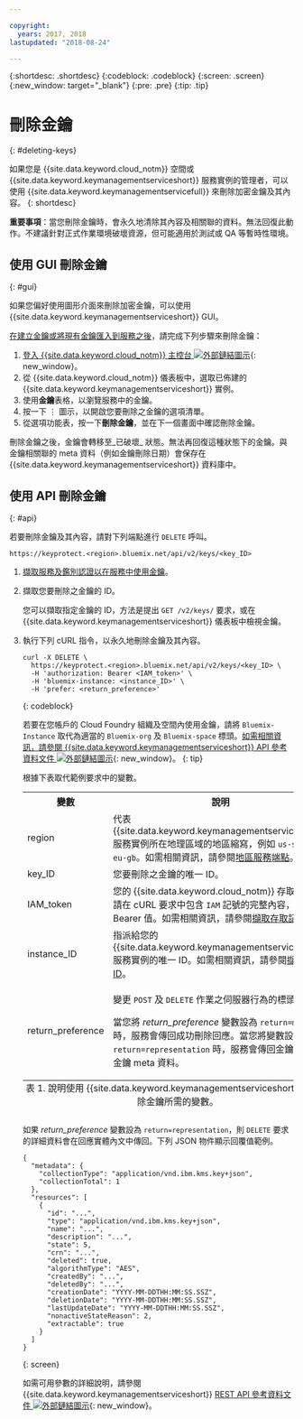 ```yaml
---

copyright:
  years: 2017, 2018
lastupdated: "2018-08-24"

---
```


{:shortdesc: .shortdesc}
{:codeblock: .codeblock}
{:screen: .screen}
{:new_window: target="_blank"}
{:pre: .pre}
{:tip: .tip}

# 刪除金鑰
{: #deleting-keys}

如果您是 {{site.data.keyword.cloud_notm}} 空間或 {{site.data.keyword.keymanagementserviceshort}} 服務實例的管理者，可以使用 {{site.data.keyword.keymanagementservicefull}} 來刪除加密金鑰及其內容。
{: shortdesc}

**重要事項**：當您刪除金鑰時，會永久地清除其內容及相關聯的資料。無法回復此動作。不建議針對正式作業環境破壞資源，但可能適用於測試或 QA 等暫時性環境。

## 使用 GUI 刪除金鑰
{: #gui}

如果您偏好使用圖形介面來刪除加密金鑰，可以使用 {{site.data.keyword.keymanagementserviceshort}} GUI。

[在建立金鑰或將現有金鑰匯入到服務之後](/docs/services/key-protect/create-root-keys.html)，請完成下列步驟來刪除金鑰：

1. [登入 {{site.data.keyword.cloud_notm}} 主控台 ![外部鏈結圖示](../../icons/launch-glyph.svg "外部鏈結圖示")](https://console.bluemix.net/){: new_window}。
2. 從 {{site.data.keyword.cloud_notm}} 儀表板中，選取已佈建的 {{site.data.keyword.keymanagementserviceshort}} 實例。
3. 使用**金鑰**表格，以瀏覽服務中的金鑰。
4. 按一下 ⋮ 圖示，以開啟您要刪除之金鑰的選項清單。
5. 從選項功能表，按一下**刪除金鑰**，並在下一個畫面中確認刪除金鑰。

刪除金鑰之後，金鑰會轉移至_已破壞_ 狀態。無法再回復這種狀態下的金鑰。與金鑰相關聯的 meta 資料（例如金鑰刪除日期）會保存在 {{site.data.keyword.keymanagementserviceshort}} 資料庫中。

## 使用 API 刪除金鑰
{: #api}

若要刪除金鑰及其內容，請對下列端點進行 `DELETE` 呼叫。

```
https://keyprotect.<region>.bluemix.net/api/v2/keys/<key_ID>
```

1. [擷取服務及鑑別認證以在服務中使用金鑰](/docs/services/key-protect/access-api.html)。

2. 擷取您要刪除之金鑰的 ID。

    您可以擷取指定金鑰的 ID，方法是提出 `GET /v2/keys/` 要求，或在 {{site.data.keyword.keymanagementserviceshort}} 儀表板中檢視金鑰。

3. 執行下列 cURL 指令，以永久地刪除金鑰及其內容。

    ```cURL
    curl -X DELETE \
      https://keyprotect.<region>.bluemix.net/api/v2/keys/<key_ID> \
      -H 'authorization: Bearer <IAM_token>' \
      -H 'bluemix-instance: <instance_ID>' \
      -H 'prefer: <return_preference>'
    ```
    {: codeblock}
  
    若要在您帳戶的 Cloud Foundry 組織及空間內使用金鑰，請將 `Bluemix-Instance` 取代為適當的 `Bluemix-org` 及 `Bluemix-space` 標頭。[如需相關資訊，請參閱 {{site.data.keyword.keymanagementserviceshort}} API 參考資料文件 ![外部鏈結圖示](../../icons/launch-glyph.svg "外部鏈結圖示")](https://console.bluemix.net/apidocs/kms){: new_window}。
    {: tip}

    根據下表取代範例要求中的變數。
    <table>
      <tr>
        <th>變數</th>
        <th>說明</th>
      </tr>
      <tr>
        <td><varname>region</varname></td>
        <td>代表 {{site.data.keyword.keymanagementserviceshort}} 服務實例所在地理區域的地區縮寫，例如 <code>us-south</code> 或 <code>eu-gb</code>。如需相關資訊，請參閱<a href="/docs/services/key-protect/regions.html#endpoints">地區服務端點</a>。</td>
      </tr>
      <tr>
        <td><varname>key_ID</varname></td>
        <td>您要刪除之金鑰的唯一 ID。</td>
      </tr>
      <tr>
        <td><varname>IAM_token</varname></td>
        <td>您的 {{site.data.keyword.cloud_notm}} 存取記號。請在 cURL 要求中包含 <code>IAM</code> 記號的完整內容，包括 Bearer 值。如需相關資訊，請參閱<a href="/docs/services/key-protect/access-api.html#retrieve-token">擷取存取記號</a>。</td>
      </tr>
      <tr>
        <td><varname>instance_ID</varname></td>
        <td>指派給您的 {{site.data.keyword.keymanagementserviceshort}} 服務實例的唯一 ID。如需相關資訊，請參閱<a href="/docs/services/key-protect/access-api.html#retrieve-instance-ID">擷取實例 ID</a>。</td>
      </tr>
      <tr>
        <td><varname>return_preference</varname></td>
        <td><p>變更 <code>POST</code> 及 <code>DELETE</code> 作業之伺服器行為的標頭。</p><p>當您將 <em>return_preference</em> 變數設為 <code>return=minimal</code> 時，服務會傳回成功刪除回應。當您將變數設為 <code>return=representation</code> 時，服務會傳回金鑰資料及金鑰 meta 資料。</p></td>
      </tr>
      <caption style="caption-side:bottom;">表 1. 說明使用 {{site.data.keyword.keymanagementserviceshort}} API 刪除金鑰所需的變數。</caption>
    </table>

    如果 _return_preference_ 變數設為 `return=representation`，則 `DELETE` 要求的詳細資料會在回應實體內文中傳回。下列 JSON 物件顯示回覆值範例。
    ```
    {
      "metadata": {
        "collectionType": "application/vnd.ibm.kms.key+json",
        "collectionTotal": 1
      },
      "resources": [
        {
          "id": "...",
          "type": "application/vnd.ibm.kms.key+json",
          "name": "...",
          "description": "...",
          "state": 5,
          "crn": "...",
          "deleted": true,
          "algorithmType": "AES",
          "createdBy": "...",
          "deletedBy": "...",
          "creationDate": "YYYY-MM-DDTHH:MM:SS.SSZ",
          "deletionDate": "YYYY-MM-DDTHH:MM:SS.SSZ",
          "lastUpdateDate": "YYYY-MM-DDTHH:MM:SS.SSZ",
          "nonactiveStateReason": 2,
          "extractable": true
        }
      ]
    }
    ```
    {: screen}

    如需可用參數的詳細說明，請參閱 {{site.data.keyword.keymanagementserviceshort}} [REST API 參考資料文件 ![外部鏈結圖示](../../icons/launch-glyph.svg "外部鏈結圖示")](https://console.bluemix.net/apidocs/kms){: new_window}。
